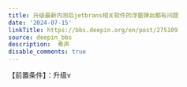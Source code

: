 ```yaml
---
title: 升级最新内测后jetbrans相关软件的浮窗弹出都有问题
date: '2024-07-15'
linkTitle: https://bbs.deepin.org/en/post/275109
source: deepin_bbs
description:  希声 
disable_comments: true
---
```

【前置条件】：升级v
